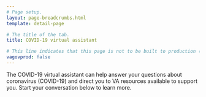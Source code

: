```yaml
---
# Page setup.
layout: page-breadcrumbs.html
template: detail-page

# The title of the tab.
title: COVID-19 virtual assistant

# This line indicates that this page is not to be built to production (www.va.gov)
vagovprod: false
---
```


<div class="va-introtext">
  The COVID-19 virtual assistant can help answer your questions about coronavirus (COVID-19) and direct you to VA resources available to support you. Start your conversation below to learn more.
</div>


<!--
  The "widget-type" should be registered at
  https://github.com/department-of-veterans-affairs/vets-website/blob/master/src/applications/static-pages/widgetTypes.js>
-->
<div data-widget-type="covid19-virtual-assistant"></div>
